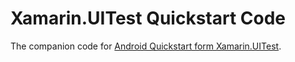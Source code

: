 Xamarin.UITest Quickstart Code
===================================

The companion code for [Android Quickstart form Xamarin.UITest](http://developer.xamarin.com/guides/testcloud/uitest/quickstarts/android/).